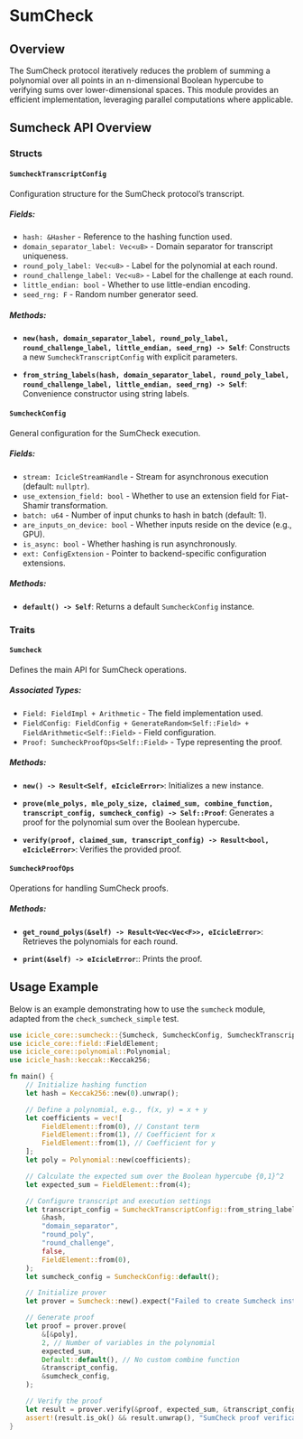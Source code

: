# SumCheck

## Overview

The SumCheck protocol iteratively reduces the problem of summing a polynomial over all points in an n-dimensional Boolean hypercube to verifying sums over lower-dimensional spaces. This module provides an efficient implementation, leveraging parallel computations where applicable.

## Sumcheck API Overview

### **Structs**

#### `SumcheckTranscriptConfig`
Configuration structure for the SumCheck protocol’s transcript.

##### **Fields:**
- `hash: &Hasher` - Reference to the hashing function used.
- `domain_separator_label: Vec<u8>` - Domain separator for transcript uniqueness.
- `round_poly_label: Vec<u8>` - Label for the polynomial at each round.
- `round_challenge_label: Vec<u8>` - Label for the challenge at each round.
- `little_endian: bool` - Whether to use little-endian encoding.
- `seed_rng: F` - Random number generator seed.

##### **Methods:**
- **`new(hash, domain_separator_label, round_poly_label, round_challenge_label, little_endian, seed_rng) -> Self`**:
  Constructs a new `SumcheckTranscriptConfig` with explicit parameters.

- **`from_string_labels(hash, domain_separator_label, round_poly_label, round_challenge_label, little_endian, seed_rng) -> Self`**:
  Convenience constructor using string labels.

#### `SumcheckConfig`
General configuration for the SumCheck execution.

##### **Fields:**
- `stream: IcicleStreamHandle` - Stream for asynchronous execution (default: `nullptr`).
- `use_extension_field: bool` - Whether to use an extension field for Fiat-Shamir transformation.
- `batch: u64` - Number of input chunks to hash in batch (default: 1).
- `are_inputs_on_device: bool` - Whether inputs reside on the device (e.g., GPU).
- `is_async: bool` - Whether hashing is run asynchronously.
- `ext: ConfigExtension` - Pointer to backend-specific configuration extensions.

##### **Methods:**
- **`default() -> Self`**: 
  Returns a default `SumcheckConfig` instance.

### **Traits**

#### `Sumcheck`
Defines the main API for SumCheck operations.

##### **Associated Types:**
- `Field: FieldImpl + Arithmetic` - The field implementation used.
- `FieldConfig: FieldConfig + GenerateRandom<Self::Field> + FieldArithmetic<Self::Field>` - Field configuration.
- `Proof: SumcheckProofOps<Self::Field>` - Type representing the proof.

##### **Methods:**
- **`new() -> Result<Self, eIcicleError>`**:
  Initializes a new instance.

- **`prove(mle_polys, mle_poly_size, claimed_sum, combine_function, transcript_config, sumcheck_config) -> Self::Proof`**:
  Generates a proof for the polynomial sum over the Boolean hypercube.

- **`verify(proof, claimed_sum, transcript_config) -> Result<bool, eIcicleError>`**:
  Verifies the provided proof.


#### `SumcheckProofOps`
Operations for handling SumCheck proofs.

##### **Methods:**
- **`get_round_polys(&self) -> Result<Vec<Vec<F>>, eIcicleError>`**:
  Retrieves the polynomials for each round.

- **`print(&self) -> eIcicleError`**::
  Prints the proof.


## **Usage Example**

Below is an example demonstrating how to use the `sumcheck` module, adapted from the `check_sumcheck_simple` test.

```rust
use icicle_core::sumcheck::{Sumcheck, SumcheckConfig, SumcheckTranscriptConfig};
use icicle_core::field::FieldElement;
use icicle_core::polynomial::Polynomial;
use icicle_hash::keccak::Keccak256;

fn main() {
    // Initialize hashing function
    let hash = Keccak256::new(0).unwrap();

    // Define a polynomial, e.g., f(x, y) = x + y
    let coefficients = vec![
        FieldElement::from(0), // Constant term
        FieldElement::from(1), // Coefficient for x
        FieldElement::from(1), // Coefficient for y
    ];
    let poly = Polynomial::new(coefficients);

    // Calculate the expected sum over the Boolean hypercube {0,1}^2
    let expected_sum = FieldElement::from(4);

    // Configure transcript and execution settings
    let transcript_config = SumcheckTranscriptConfig::from_string_labels(
        &hash,
        "domain_separator",
        "round_poly",
        "round_challenge",
        false,
        FieldElement::from(0),
    );
    let sumcheck_config = SumcheckConfig::default();

    // Initialize prover
    let prover = Sumcheck::new().expect("Failed to create Sumcheck instance");

    // Generate proof
    let proof = prover.prove(
        &[&poly],
        2, // Number of variables in the polynomial
        expected_sum,
        Default::default(), // No custom combine function
        &transcript_config,
        &sumcheck_config,
    );

    // Verify the proof
    let result = prover.verify(&proof, expected_sum, &transcript_config);
    assert!(result.is_ok() && result.unwrap(), "SumCheck proof verification failed!");
}
